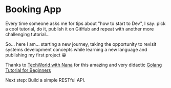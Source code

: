 # Booking App
Every time someone asks me for tips about "how to start to Dev", I say: pick a cool tutorial, do it, publish it on GitHub and repeat with another more challenging tutorial...

So... here I am... starting a new journey, taking the opportunity to revisit systems development concepts while learning a new language and publishing my first project 😁

Thanks to [TechWorld with Nana](https://www.youtube.com/@TechWorldwithNana) for this amazing and very didactic [Golang Tutorial for Beginners](https://www.youtube.com/watch?v=yyUHQIec83I&)

Next step: Build a simple RESTful API.
